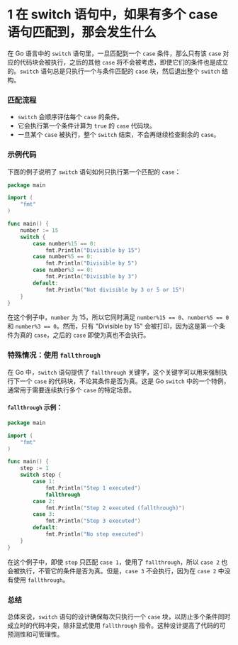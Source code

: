 # 1 在 switch 语句中，如果有多个 case 语句匹配到，那会发生什么

在 Go 语言中的 `switch` 语句里，一旦匹配到一个 `case` 条件，那么只有该 `case` 对应的代码块会被执行，之后的其他 `case` 将不会被考虑，即使它们的条件也是成立的。`switch` 语句总是只执行一个与条件匹配的 `case` 块，然后退出整个 `switch` 结构。

### 匹配流程

-   `switch` 会顺序评估每个 `case` 的条件。
-   它会执行第一个条件计算为 `true` 的 `case` 代码块。
-   一旦某个 `case` 被执行，整个 `switch` 结束，不会再继续检查剩余的 `case`。

### 示例代码

下面的例子说明了 `switch` 语句如何只执行第一个匹配的 `case`：

```go
package main

import (
	"fmt"
)

func main() {
	number := 15
	switch {
		case number%15 == 0:
			fmt.Println("Divisible by 15")
		case number%5 == 0:
			fmt.Println("Divisible by 5")
		case number%3 == 0:
			fmt.Println("Divisible by 3")
		default:
			fmt.Println("Not divisible by 3 or 5 or 15")
	}
}
```

在这个例子中，`number` 为 15，所以它同时满足 `number%15 == 0`、`number%5 == 0` 和 `number%3 == 0`。然而，只有 "Divisible by 15" 会被打印，因为这是第一个条件为真的 `case`，之后的 `case` 即使为真也不会执行。

### 特殊情况：使用 `fallthrough`

在 Go 中，`switch` 语句提供了 `fallthrough` 关键字，这个关键字可以用来强制执行下一个 `case` 的代码块，不论其条件是否为真。这是 Go `switch` 中的一个特例，通常用于需要连续执行多个 `case` 的特定场景。

#### `fallthrough` 示例：

```go
package main

import (
	"fmt"
)

func main() {
	step := 1
	switch step {
		case 1:
			fmt.Println("Step 1 executed")
			fallthrough
		case 2:
			fmt.Println("Step 2 executed (fallthrough)")
		case 3:
			fmt.Println("Step 3 executed")
		default:
			fmt.Println("No step executed")
	}
}
```

在这个例子中，即使 `step` 只匹配 `case 1`，使用了 `fallthrough`，所以 `case 2` 也会被执行，不管它的条件是否为真。但是，`case 3` 不会执行，因为在 `case 2` 中没有使用 `fallthrough`。

### 总结

总体来说，`switch` 语句的设计确保每次只执行一个 `case` 块，以防止多个条件同时成立时的代码冲突，除非显式使用 `fallthrough` 指令。这种设计提高了代码的可预测性和可管理性。

